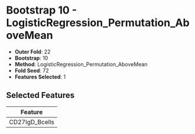 # Bootstrap 10 - LogisticRegression_Permutation_AboveMean

- **Outer Fold**: 22
- **Bootstrap**: 10
- **Method**: LogisticRegression_Permutation_AboveMean
- **Fold Seed**: 72
- **Features Selected**: 1

## Selected Features

| Feature |
|---------|
| CD27IgD_Bcells |

